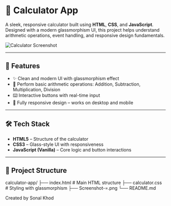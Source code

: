 # 🧮 Calculator App

A sleek, responsive calculator built using **HTML**, **CSS**, and **JavaScript**. Designed with a modern glassmorphism UI, this project helps understand arithmetic operations, event handling, and responsive design fundamentals.

![Calculator Screenshot](./Screenshot-2025-06-14.png) <!-- Replace with your image file path if needed -->

---

## 🚀 Features

- ✨ Clean and modern UI with glassmorphism effect
- 🧮 Perform basic arithmetic operations: Addition, Subtraction, Multiplication, Division
- ⌨️ Interactive buttons with real-time input
- 📱 Fully responsive design – works on desktop and mobile

---

## 🛠️ Tech Stack

- **HTML5** – Structure of the calculator
- **CSS3** – Glass-style UI with responsiveness
- **JavaScript (Vanilla)** – Core logic and button interactions

---

## 🧱 Project Structure
calculator-app/
├── index.html # Main HTML structure
├── calculator.css # Styling with glassmorphism
├── Screenshot-=.png
└── README.md

Created by Sonal Khod 
